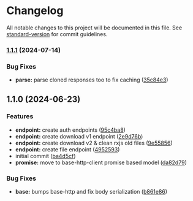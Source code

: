 # Changelog

All notable changes to this project will be documented in this file. See [standard-version](https://github.com/conventional-changelog/standard-version) for commit guidelines.

### [1.1.1](https://github.com/dvcol/synology-http-client/compare/v1.1.0...v1.1.1) (2024-07-14)


### Bug Fixes

* **parse:** parse cloned responses too to fix caching ([35c84e3](https://github.com/dvcol/synology-http-client/commit/35c84e362521f31dbe9f9d9f65ba058d370df99d))

## 1.1.0 (2024-06-23)


### Features

* **endpoint:** create auth endpoints ([95c4ba8](https://github.com/dvcol/synology-http-client/commit/95c4ba889569dc0b5afd0f14defe3c2eb945b153))
* **endpoint:** create download v1 endpoint ([2e9d76b](https://github.com/dvcol/synology-http-client/commit/2e9d76ba25737e511b0348335f041eaf7d370c8b))
* **endpoint:** create download v2 & clean rxjs old files ([9e55856](https://github.com/dvcol/synology-http-client/commit/9e55856be478fb31adde76575e331aa6c2eee6de))
* **endpoint:** create file endpoint ([4952593](https://github.com/dvcol/synology-http-client/commit/495259364fd9969e07f691cfd7a2cae3b6dd5a6f))
* initial commit ([ba4d5cf](https://github.com/dvcol/synology-http-client/commit/ba4d5cf42ab3a137ffc9a25161be536d8f357e2a))
* **promise:** move to base-http-client promise based model ([da82d79](https://github.com/dvcol/synology-http-client/commit/da82d79161ea80dcbbf5b3a42dcbc6c82c9be1ac))


### Bug Fixes

* **base:** bumps base-http and fix body serialization ([b861e86](https://github.com/dvcol/synology-http-client/commit/b861e86cc8462185bda87557125661c25f0aa985))
